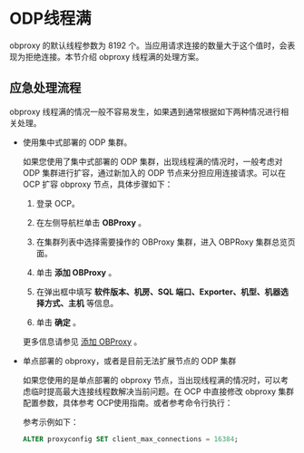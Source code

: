 ODP线程满 
===========================

obproxy 的默认线程参数为 8192 个。当应用请求连接的数量大于这个值时，会表现为拒绝连接。本节介绍 obproxy 线程满的处理方案。

应急处理流程 
---------------------------

obproxy 线程满的情况一般不容易发生，如果遇到通常根据如下两种情况进行相关处理。

* 使用集中式部署的 ODP 集群。

  如果您使用了集中式部署的 ODP 集群，出现线程满的情况时，一般考虑对 ODP 集群进行扩容，通过新加入的 ODP 节点来分担应用连接请求。可以在 OCP 扩容 obproxy 节点，具体步骤如下：
  1. 登录 OCP。

     
  
  2. 在左侧导航栏单击 **OBProxy** 。

     
  
  3. 在集群列表中选择需要操作的 OBProxy 集群，进入 OBPRoxy 集群总览页面。

     
  
  4. 单击 **添加 OBProxy** 。

     
  
  5. 在弹出框中填写 **软件版本、机房、SQL 端口、Exporter、机型、机器选择方式、主机** 等信息。

     
  
  6. 单击 **确定** 。

     
  

  

  更多信息请参见 [添加 OBProxy](../../../../5.basic-database-management/6.obproxy-management-1/3.obproxy-management-2/1.add-obproxy-1.md) 。
  

* 单点部署的 obproxy，或者是目前无法扩展节点的 ODP 集群

  如果您使用的是单点部署的 obproxy 节点，当出现线程满的情况时，可以考虑临时提高最大连接线程数解决当前问题。在 OCP 中直接修改 obproxy 集群配置参数，具体参考 OCP使用指南。或者参考命令行执行：

  参考示例如下：

  ```sql
  ALTER proxyconfig SET client_max_connections = 16384;
  ```

  




